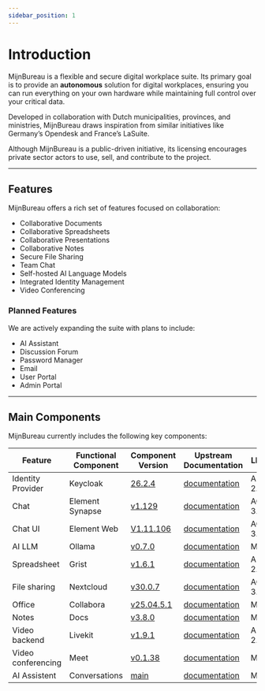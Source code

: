 ```yaml
---
sidebar_position: 1
---
```


# Introduction

MijnBureau is a flexible and secure digital workplace suite. Its primary goal is to provide an **autonomous** solution for digital workplaces, ensuring you can run everything on your own hardware while maintaining full control over your critical data.

Developed in collaboration with Dutch municipalities, provinces, and ministries, MijnBureau draws inspiration from similar initiatives like Germany’s Opendesk and France’s LaSuite.

Although MijnBureau is a public-driven initiative, its licensing encourages private sector actors to use, sell, and contribute to the project.

---

## Features

MijnBureau offers a rich set of features focused on collaboration:

- Collaborative Documents
- Collaborative Spreadsheets
- Collaborative Presentations
- Collaborative Notes
- Secure File Sharing
- Team Chat
- Self-hosted AI Language Models
- Integrated Identity Management
- Video Conferencing

### Planned Features

We are actively expanding the suite with plans to include:

- AI Assistant
- Discussion Forum
- Password Manager
- Email
- User Portal
- Admin Portal

---

## Main Components

MijnBureau currently includes the following key components:

| Feature            | Functional Component | Component Version                                                                 | Upstream Documentation                                                               | LICENSE    |
| ------------------ | -------------------- | --------------------------------------------------------------------------------- | ------------------------------------------------------------------------------------ | ---------- |
| Identity Provider  | Keycloak             | [26.2.4](https://github.com/keycloak/keycloak/releases/tag/26.2.4)                | [documentation](https://www.keycloak.org/documentation)                              | Apache-2.0 |
| Chat               | Element Synapse      | [v1.129](https://github.com/element-hq/synapse/tree/v1.129.0)                     | [documentation](https://element-hq.github.io/synapse/latest/)                        | AGPL-3.0   |
| Chat UI            | Element Web          | [V1.11.106](https://github.com/element-hq/element-web/tree/v1.11.106)             | [documentation](https://element.io/)                                                 | AGPL-3.0   |
| AI LLM             | Ollama               | [v0.7.0](https://github.com/ollama/ollama/tree/v0.7.0)                            | [documentation](https://ollama.com/)                                                 | MIT        |
| Spreadsheet        | Grist                | [v1.6.1](https://github.com/gristlabs/grist-core/tree/v1.6.1)                     | [documentation](https://support.getgrist.com/self-managed/)                          | Apache-2.0 |
| File sharing       | Nextcloud            | [v30.0.7](https://github.com/nextcloud/server/tree/v30.0.7)                       | [documentation](https://nextcloud.com/)                                              | AGPL-3.0   |
| Office             | Collabora            | [v25.04.5.1](https://github.com/CollaboraOnline/online/releases/tag/cp-25.04.5-1) | [documentation](https://sdk.collaboraonline.com/docs/installation/index.html)        | MPL-2.0    |
| Notes              | Docs                 | [v3.8.0](https://github.com/suitenumerique/docs/releases/tag/v3.8.0)              | [documentation](https://github.com/suitenumerique/docs/tree/main/docs/installation)  | MIT        |
| Video backend      | Livekit              | [v1.9.1](https://github.com/livekit/livekit/releases/tag/v1.9.1)                  | [documentation](https://livekit.io/)                                                 | Apache-2.0 |
| Video conferencing | Meet                 | [v0.1.38](https://github.com/suitenumerique/meet/releases/tag/v0.1.38)            | [documentation](https://github.com/suitenumerique/meet/tree/main/docs)               | MIT        |
| AI Assistent       | Conversations        | [main](https://github.com/suitenumerique/conversations/)                          | [documentation](https://github.com/suitenumerique/conversations/blob/main/README.md) | MIT        |
